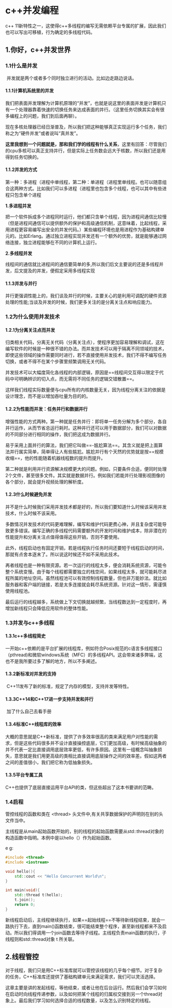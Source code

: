 # c++并发编程

c++ 11新特性之一，这使得c++多线程的编写无需依赖平台专属的扩展，因此我们也可以写出可移植，行为确定的多线程代码。

## 1.你好，c++并发世界

### 1.1什么是并发

​	并发就是两个或者多个同时独立进行的活动。比如边走路边说话。

#### 1.1.1计算机系统里的并发

​	我们把表面并发理解为计算机原理的“并发”，也就是说这里的表面并发是计算机只有一个处理器靠着快速的切换任务来达成表面的并行。（这里任务切换其实会有很多编程上的问题，我们到后面再聊）。

​	现在多核处理器已经日渐普及，所以我们把这种能够真正实现运行多个任务，我们称之为“硬件并发”或者说叫“真并发”。

​	**这里我想到一个问题就是，那和我们学的线程有什么关系**，这里有回答：尽管我们的cpu多核可以真正支持并行，但是实际上任务数会远大于核数，所以我们还是用得到任务切换的。

#### 1.1.2并发的方式	

​	第一种：多进程（进程中单线程，第二种：单进程（进程里单线程。也可以随意组合这两种方式。比如我们可以多进程（进程里也包含多个线程，也可以其中有些进程只包含单个进程

**1.多进程并发**

​	把一个软件拆成多个进程同时运行，他们都只含单个线程，因为进程间通信比较慢（但是进程间通信可以提供额外的保护和高级通信机制，这意味着，比起线程，采用进程更容易编写出安全的并发代码。）某些编程环境也是用进程作为基础构建单元的。比如Erlang。通过独立进程实现并发还有一个额外的优势，就是能够通过网络连接，独立进程能够在不同的计算机上运行。

**2.多线程并发**

​	线程间的通信就比进程间的通信要简单的多,所以我们后文主要说的还是多线程并发，后文提及的并发，便假定采用多线程实现

#### 1.1.3并发与并行

​	并行更强调性能上的，我们谈及并行的时候，主要关心的是利用可调配的硬件资源处理的性能;当谈及并发的时候，我们更多关注的是分离关注点和响应能力。

### 1.2为什么使用并发技术

#### 1.2.1为分离关注点而并发

​	归类相关代码，分离无关代码（分离关注点），使程序更加容易理解和调试，这在编写软件的时候是一种很不错的办法。而并发技术可以用于隔离不同领域的技术，即使这些领域的操作需要同时进行，若不直接使用并发技术，我们不得不编写任务切换，或者不得不在某个步骤里频繁调用无关代码。

​	并发技术可以大幅度简化各线程的内部逻辑，原因是==线程间交互得以限定于代码中可明确辨识的切入点，而无需将不同任务的逻辑交错散置==。

​		这样我们线程实际数量便与cpu所有的内核数量无关，因为线程分离关注的依据是设计理念，而不是以增加吞吐量为目的的。

#### 1.2.2为性能而并发：任务并行和数据并行

​	增强性能的方式两种。第一种就是任务并行：即将单一任务分解为多个部分，各自并行运作，从而节省总运行耗时。这种并行还可以用于数据部分，我们可以对数据的不同部分进行相同的操作，我们把这成为数据并行。

​	易于采用上面并行的算法，我们把它叫做==-尴尬算法==。其含义就是把上面算法并行属实简单，简单得让人有些尴尬。尴尬并行有个天然的优势就是按==规模收缩==，他的性能随着机器线程数的提升而提升。

​	第二种就是利用并行资源解决规模更大的问题。例如，只要条件合适，便同时处理2个文件，甚至很多文件。其实就是数据并行。例如我们若能并行处理影视图像的各个部分，就会提升视频处理的解析度。

#### 1.2.3什么时候避免并发

​	并不是什么时候我们采用并发技术都是好的，所以我们要知道什么时候该采用并发技术，什么时候不该采用。

​	多数情况并发技术的代码更难理解，编写和维护代码更费心神，并且复杂度可能导致更多错误。编写正确的多线程代码需要额外的开发时间和维护成本，除非潜在的性能提升和分离关注点值得值得这些开销，否则不要使用。

​	此外，线程启动也有固定开销，若是线程执行任务时间还要短于线程启动的时间，那就有点舍本逐末了。所以说这时候还不如不采用此技术。

​	再者线程也是一种有限资源。若一次运行的线程太多，便会消耗系统资源，可能令整个系统变慢。由于每个线程都需要独立的栈空间，如果线程太多，就可能耗尽进程所属的地址空间。虽然线程池可以有效控制线程数量，但也非万能妙法。就比如服务器和客户端的链接，若是太多连接就会耗尽系统资源。针对这一情形，需谨慎使用线程池。

​	最后运行的线程越多，系统做上下文切换就越频繁，当线程数达到一定程度时，再增加新线程只会降低应用软件的整体性能。

### 1.3并发与c++多线程

#### 1.3.1c++多线程简史

​	一开始c++依赖的是平台扩展的线程库，例如符合Posix规范的c语言多线程接口（pthread)和微软windows系统（MFC）的多线程API。这会带来诸多弊端，这也不是我所要过多了解的地方，所以不多阐述。

#### 1.3.2新标准对并发的支持

​	C++11发布了新的标准，规定了内存的模型，支持并发等特性。

#### 1.3.3C++14和C++17进一步支持并发和并行

​	加了什么自己去看手册

#### 1.3.4标准C++线程库的效率

​	大概的意思就是C++新标准，提供了许多效率很高的类来满足用户对性能的需求，但是这些代码很多并不设计直接操控底层，它们更加高级，有时候高级抽象的并不代表一定比直接调用底层效率更低，有许多原因。这里有一组概念叫抽象损失，意思就是我们用更高级的类相比直接调用底层操作之间的效率差。假如这两者之间的差值很小，我们把它称为低抽象损失。

#### 1.3.5平台专属工具

​	C++也提供了底层直接运用平台API的类，但这些超出了这本书要讲的范畴。

### 1.4启程
管控线程的函数和类在 \<thread> 头文件中,有关共享数据保护的声明则在别的头文件当中。

​	主线程是从main起始函数开始的，别的线程的起始函数需要从std::thread对象的构造函数中指明。本例中是以hello（）作为起始函数。

e g:

```c++
#include <thread>
#include <iostream>

void hello(){
    std::cout << "Hello Concurrent World\n";
}

int main(void){
    std::thread t(hello);
    t.join();
    return 0;
}
```

​	新线程启动后，主线程继续执行，如果==起始线程==不等待新线程结束，就会一路执行下去，直到main()函数结束，很可能结束整个程序，甚至新线程都来不及启动。所以我们得调用一个join函数去等待子线程。主线程负责main函数的执行，子线程则和std::thread对象 t 所关联。

## 2.线程管控

​	对于线程，我们只是用C++标准库就可以管控该线程的几乎每个细节。对于复杂的任务，C++标准库还提供了基础构建单元来满足需求，我们可以灵活选择。

​	这章主要是讲的发起线程，等他结束，或者让他在后台运行。然后我们会学习如何在启动时向线程传递参数，以及如何把某个线程的归属权交接到另一个thread对象上。最后我们学习如何选择合适的线程数量，以及怎么识别特定的线程。
